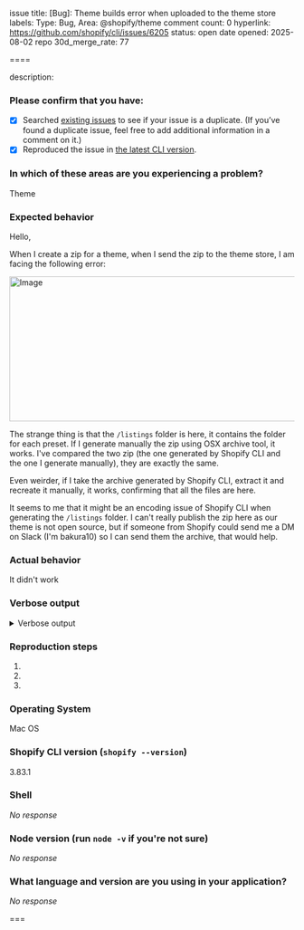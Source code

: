 issue title: [Bug]: Theme builds error when uploaded to the theme store
labels: Type: Bug, Area: @shopify/theme
comment count: 0
hyperlink: https://github.com/shopify/cli/issues/6205
status: open
date opened: 2025-08-02
repo 30d_merge_rate: 77

====

description:
### Please confirm that you have:

- [x] Searched [existing issues](.) to see if your issue is a duplicate. (If you’ve found a duplicate issue, feel free to add additional information in a comment on it.)
- [x] Reproduced the issue in [the latest CLI version](https://www.npmjs.com/package/@shopify/cli).

### In which of these areas are you experiencing a problem?

Theme

### Expected behavior

Hello,

When I create a zip for a theme, when I send the zip to the theme store, I am facing the following error:

<img width="2038" height="256" alt="Image" src="https://github.com/user-attachments/assets/a4ac83e9-8945-4923-b8c3-23090448be11" />

The strange thing is that the `/listings` folder is here, it contains the folder for each preset. If I generate manually the zip using OSX archive tool, it works. I've compared the two zip (the one generated by Shopify CLI and the one I generate manually), they are exactly the same.

Even weirder, if I take the archive generated by Shopify CLI, extract it and recreate it manually, it works, confirming that all the files are here.

It seems to me that it might be an encoding issue of Shopify CLI when generating the `/listings` folder. I can't really publish the zip here as our theme is not open source, but if someone from Shopify could send me a DM on Slack (I'm bakura10) so I can send them the archive, that would help.

### Actual behavior

It didn't work

### Verbose output

<details>
  <summary>Verbose output</summary>

  ```
  Paste the output here!
  ```

</details>

### Reproduction steps

1.
2.
3.

### Operating System

Mac OS

### Shopify CLI version (`shopify --version`)

3.83.1

### Shell

_No response_

### Node version (run `node -v` if you're not sure)

_No response_

### What language and version are you using in your application?

_No response_

===
